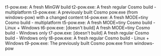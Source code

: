 t1-pow.exe: A fresh MinGW build
t2-pow.exe: A fresh regular Cosmo build - multiplatform
t3-pow.exe: A previously built Cosmo pow.exe (from windows-pow) with a changed content
t4-pow.exe: A fresh MODE=tiny Cosmo build - multiplatform
t5-pow.exe: A fresh MODE=tiny Cosmo build - Linux + Windows
t6-pow.exe: [doesn't build] A fresh MODE=tiny Cosmo build - Windows only
t7-pow.exe: [doesn't build] A fresh regular Cosmo build - Windows only
t8-pow.exe: A fresh regular Cosmo build - Linux + Windows
t9-pow.exe: The previously built Cosmo pow.exe from windows-pow
